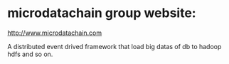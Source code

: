 ﻿# microdatachain group website:
http://www.microdatachain.com

A distributed event drived framework that load big datas of db to hadoop hdfs and so on.
